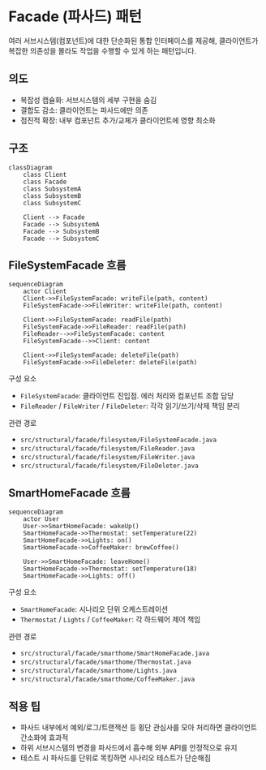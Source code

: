 # Facade (파사드) 패턴

여러 서브시스템(컴포넌트)에 대한 단순화된 통합 인터페이스를 제공해, 클라이언트가 복잡한 의존성을 몰라도 작업을 수행할 수 있게 하는 패턴입니다.

## 의도
- 복잡성 캡슐화: 서브시스템의 세부 구현을 숨김
- 결합도 감소: 클라이언트는 파사드에만 의존
- 점진적 확장: 내부 컴포넌트 추가/교체가 클라이언트에 영향 최소화

## 구조

```mermaid
classDiagram
    class Client
    class Facade
    class SubsystemA
    class SubsystemB
    class SubsystemC

    Client --> Facade
    Facade --> SubsystemA
    Facade --> SubsystemB
    Facade --> SubsystemC
```

## FileSystemFacade 흐름

```mermaid
sequenceDiagram
    actor Client
    Client->>FileSystemFacade: writeFile(path, content)
    FileSystemFacade->>FileWriter: writeFile(path, content)

    Client->>FileSystemFacade: readFile(path)
    FileSystemFacade->>FileReader: readFile(path)
    FileReader-->>FileSystemFacade: content
    FileSystemFacade-->>Client: content

    Client->>FileSystemFacade: deleteFile(path)
    FileSystemFacade->>FileDeleter: deleteFile(path)
```

구성 요소
- `FileSystemFacade`: 클라이언트 진입점. 에러 처리와 컴포넌트 조합 담당
- `FileReader` / `FileWriter` / `FileDeleter`: 각각 읽기/쓰기/삭제 책임 분리

관련 경로
- `src/structural/facade/filesystem/FileSystemFacade.java`
- `src/structural/facade/filesystem/FileReader.java`
- `src/structural/facade/filesystem/FileWriter.java`
- `src/structural/facade/filesystem/FileDeleter.java`

## SmartHomeFacade 흐름

```mermaid
sequenceDiagram
    actor User
    User->>SmartHomeFacade: wakeUp()
    SmartHomeFacade->>Thermostat: setTemperature(22)
    SmartHomeFacade->>Lights: on()
    SmartHomeFacade->>CoffeeMaker: brewCoffee()

    User->>SmartHomeFacade: leaveHome()
    SmartHomeFacade->>Thermostat: setTemperature(18)
    SmartHomeFacade->>Lights: off()
```

구성 요소
- `SmartHomeFacade`: 시나리오 단위 오케스트레이션
- `Thermostat` / `Lights` / `CoffeeMaker`: 각 하드웨어 제어 책임

관련 경로
- `src/structural/facade/smarthome/SmartHomeFacade.java`
- `src/structural/facade/smarthome/Thermostat.java`
- `src/structural/facade/smarthome/Lights.java`
- `src/structural/facade/smarthome/CoffeeMaker.java`

## 적용 팁
- 파사드 내부에서 예외/로그/트랜잭션 등 횡단 관심사를 모아 처리하면 클라이언트 간소화에 효과적
- 하위 서브시스템의 변경을 파사드에서 흡수해 외부 API를 안정적으로 유지
- 테스트 시 파사드를 단위로 목킹하면 시나리오 테스트가 단순해짐
